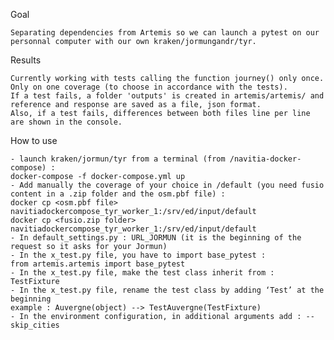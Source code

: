 Goal

    Separating dependencies from Artemis so we can launch a pytest on our personnal computer with our own kraken/jormungandr/tyr.


Results

    Currently working with tests calling the function journey() only once. Only on one coverage (to choose in accordance with the tests).
    If a test fails, a folder 'outputs' is created in artemis/artemis/ and reference and response are saved as a file, json format.
    Also, if a test fails, differences between both files line per line are shown in the console.


How to use

    - launch kraken/jormun/tyr from a terminal (from /navitia-docker-compose) :
    docker-compose -f docker-compose.yml up
    - Add manually the coverage of your choice in /default (you need fusio content in a .zip folder and the osm.pbf file) :
    docker cp <osm.pbf file> navitiadockercompose_tyr_worker_1:/srv/ed/input/default
    docker cp <fusio.zip folder> navitiadockercompose_tyr_worker_1:/srv/ed/input/default
    - In default_settings.py : URL_JORMUN (it is the beginning of the request so it asks for your Jormun)
    - In the x_test.py file, you have to import base_pytest :
    from artemis.artemis import base_pytest
    - In the x_test.py file, make the test class inherit from : TestFixture
    - In the x_test.py file, rename the test class by adding ‘Test’ at the beginning
    example : Auvergne(object) --> TestAuvergne(TestFixture)
    - In the environment configuration, in additional arguments add : --skip_cities

